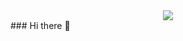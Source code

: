 <div id="header" align="center">
<img src="https://media2.giphy.com/media/13HgwGsXF0aiGY/giphy.gif" />
</div>
### Hi there 👋

<!--
**lasalmi/lasalmi** is a ✨ _special_ ✨ repository because its `README.md` (this file) appears on your GitHub profile.

Here are some ideas to get you started:

- 🔭 I’m currently working on ...
- 🌱 I’m currently learning ...
- 👯 I’m looking to collaborate on ...
- 🤔 I’m looking for help with ...
- 💬 Ask me about ...
- 📫 How to reach me: ...
- 😄 Pronouns: ...
- ⚡ Fun fact: ...
-->
